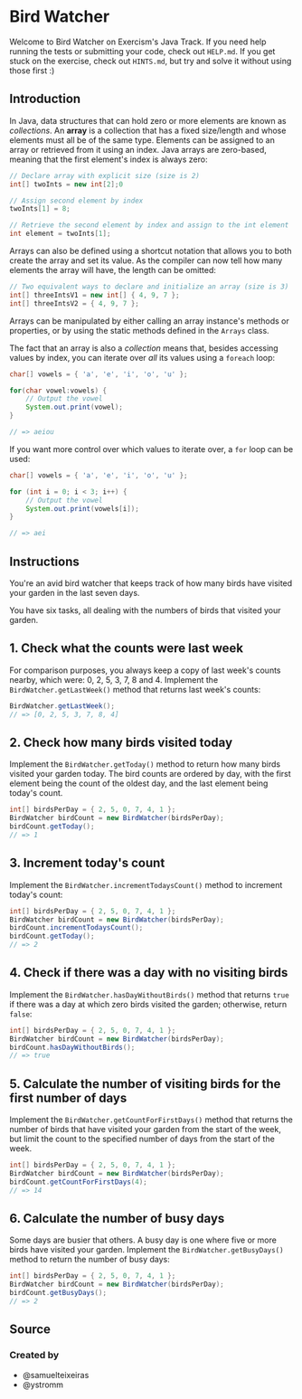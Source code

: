 # Bird Watcher

Welcome to Bird Watcher on Exercism's Java Track.
If you need help running the tests or submitting your code, check out `HELP.md`.
If you get stuck on the exercise, check out `HINTS.md`, but try and solve it without using those first :)

## Introduction

In Java, data structures that can hold zero or more elements are known as _collections_. An **array** is a collection that has a fixed size/length and whose elements must all be of the same type. Elements can be assigned to an array or retrieved from it using an index. Java arrays are zero-based, meaning that the first element's index is always zero:

```java
// Declare array with explicit size (size is 2)
int[] twoInts = new int[2];0

// Assign second element by index
twoInts[1] = 8;

// Retrieve the second element by index and assign to the int element
int element = twoInts[1];
```

Arrays can also be defined using a shortcut notation that allows you to both create the array and set its value. As the compiler can now tell how many elements the array will have, the length can be omitted:

```java
// Two equivalent ways to declare and initialize an array (size is 3)
int[] threeIntsV1 = new int[] { 4, 9, 7 };
int[] threeIntsV2 = { 4, 9, 7 };
```

Arrays can be manipulated by either calling an array instance's methods or properties, or by using the static methods defined in the `Arrays` class.

The fact that an array is also a _collection_ means that, besides accessing values by index, you can iterate over _all_ its values using a `foreach` loop:

```java
char[] vowels = { 'a', 'e', 'i', 'o', 'u' };

for(char vowel:vowels) {
    // Output the vowel
    System.out.print(vowel);
}

// => aeiou
```

If you want more control over which values to iterate over, a `for` loop can be used:

```java
char[] vowels = { 'a', 'e', 'i', 'o', 'u' };

for (int i = 0; i < 3; i++) {
    // Output the vowel
    System.out.print(vowels[i]);
}

// => aei
```

## Instructions

You're an avid bird watcher that keeps track of how many birds have visited your garden in the last seven days.

You have six tasks, all dealing with the numbers of birds that visited your garden.

## 1. Check what the counts were last week

For comparison purposes, you always keep a copy of last week's counts nearby, which were: 0, 2, 5, 3, 7, 8 and 4. Implement the `BirdWatcher.getLastWeek()` method that returns last week's counts:

```java
BirdWatcher.getLastWeek();
// => [0, 2, 5, 3, 7, 8, 4]
```

## 2. Check how many birds visited today

Implement the `BirdWatcher.getToday()` method to return how many birds visited your garden today. The bird counts are ordered by day, with the first element being the count of the oldest day, and the last element being today's count.

```java
int[] birdsPerDay = { 2, 5, 0, 7, 4, 1 };
BirdWatcher birdCount = new BirdWatcher(birdsPerDay);
birdCount.getToday();
// => 1
```

## 3. Increment today's count

Implement the `BirdWatcher.incrementTodaysCount()` method to increment today's count:

```java
int[] birdsPerDay = { 2, 5, 0, 7, 4, 1 };
BirdWatcher birdCount = new BirdWatcher(birdsPerDay);
birdCount.incrementTodaysCount();
birdCount.getToday();
// => 2
```

## 4. Check if there was a day with no visiting birds

Implement the `BirdWatcher.hasDayWithoutBirds()` method that returns `true` if there was a day at which zero birds visited the garden; otherwise, return `false`:

```java
int[] birdsPerDay = { 2, 5, 0, 7, 4, 1 };
BirdWatcher birdCount = new BirdWatcher(birdsPerDay);
birdCount.hasDayWithoutBirds();
// => true
```

## 5. Calculate the number of visiting birds for the first number of days

Implement the `BirdWatcher.getCountForFirstDays()` method that returns the number of birds that have visited your garden from the start of the week, but limit the count to the specified number of days from the start of the week.

```java
int[] birdsPerDay = { 2, 5, 0, 7, 4, 1 };
BirdWatcher birdCount = new BirdWatcher(birdsPerDay);
birdCount.getCountForFirstDays(4);
// => 14
```

## 6. Calculate the number of busy days

Some days are busier that others. A busy day is one where five or more birds have visited your garden.
Implement the `BirdWatcher.getBusyDays()` method to return the number of busy days:

```java
int[] birdsPerDay = { 2, 5, 0, 7, 4, 1 };
BirdWatcher birdCount = new BirdWatcher(birdsPerDay);
birdCount.getBusyDays();
// => 2
```

## Source

### Created by

- @samuelteixeiras
- @ystromm
